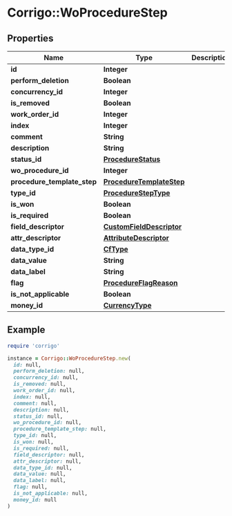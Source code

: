 # Corrigo::WoProcedureStep

## Properties

| Name | Type | Description | Notes |
| ---- | ---- | ----------- | ----- |
| **id** | **Integer** |  | [optional] |
| **perform_deletion** | **Boolean** |  | [optional] |
| **concurrency_id** | **Integer** |  | [optional] |
| **is_removed** | **Boolean** |  | [optional] |
| **work_order_id** | **Integer** |  | [optional] |
| **index** | **Integer** |  | [optional] |
| **comment** | **String** |  | [optional] |
| **description** | **String** |  | [optional] |
| **status_id** | [**ProcedureStatus**](ProcedureStatus.md) |  | [optional] |
| **wo_procedure_id** | **Integer** |  | [optional] |
| **procedure_template_step** | [**ProcedureTemplateStep**](ProcedureTemplateStep.md) |  | [optional] |
| **type_id** | [**ProcedureStepType**](ProcedureStepType.md) |  | [optional] |
| **is_won** | **Boolean** |  | [optional] |
| **is_required** | **Boolean** |  | [optional] |
| **field_descriptor** | [**CustomFieldDescriptor**](CustomFieldDescriptor.md) |  | [optional] |
| **attr_descriptor** | [**AttributeDescriptor**](AttributeDescriptor.md) |  | [optional] |
| **data_type_id** | [**CfType**](CfType.md) |  | [optional] |
| **data_value** | **String** |  | [optional] |
| **data_label** | **String** |  | [optional] |
| **flag** | [**ProcedureFlagReason**](ProcedureFlagReason.md) |  | [optional] |
| **is_not_applicable** | **Boolean** |  | [optional] |
| **money_id** | [**CurrencyType**](CurrencyType.md) |  | [optional] |

## Example

```ruby
require 'corrigo'

instance = Corrigo::WoProcedureStep.new(
  id: null,
  perform_deletion: null,
  concurrency_id: null,
  is_removed: null,
  work_order_id: null,
  index: null,
  comment: null,
  description: null,
  status_id: null,
  wo_procedure_id: null,
  procedure_template_step: null,
  type_id: null,
  is_won: null,
  is_required: null,
  field_descriptor: null,
  attr_descriptor: null,
  data_type_id: null,
  data_value: null,
  data_label: null,
  flag: null,
  is_not_applicable: null,
  money_id: null
)
```

